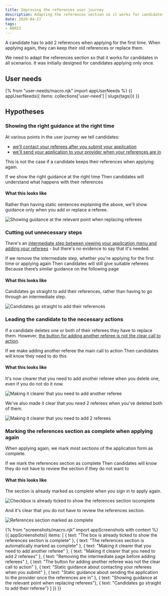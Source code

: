 ```yaml
---
title: Improving the references user journey
description: Adapting the references section so it works for candidates applying for the first time and for candidates applying again.
date: 2020-04-27
tags:
- AN023
---
```


A candidate has to add 2 references when applying for the first time. When applying again, they can keep their old references or replace them.

We need to adapt the references section so that it works for candidates in all scenarios. It was initially designed for candidates applying only once.

## User needs

{% from "user-needs/macro.njk" import appUserNeeds %}
{{ appUserNeeds({ items: collections['user-need'] | slugs(tags)}) }}

## Hypotheses

### Showing the right guidance at the right time

At various points in the user journey we tell candidates:

* [we’ll contact your referees after you submit your application](/apply-for-teacher-training/improving-the-references-user-journey#static-guidance-about-contacting-your-referees-when-you-submit)
* [we'll send your application to your provider when your references are in](/apply-for-teacher-training/improving-the-references-user-journey#static-guidance-about-sending-the-application-to-the-provider-once-the-references-are-in)

This is not the case if a candidate keeps their references when applying again.

If we show the right guidance at the right time
Then candidates will understand what happens with their references

#### What this looks like

Rather than having static sentences explaining the above, we'll show guidance only when you add or replace a referee.

![Showing guidance at the relevant point when replacing referees](showing-guidance-at-the-relevant-point-when-replacing-referees.png)

### Cutting out unnecessary steps

There's an [intermediate step between viewing your application menu and adding your referees](/apply-for-teacher-training/improving-the-references-user-journey#removing-the-intermediate-page-before-adding-referees) - but there's no evidence to say that it's needed.

If we remove the intermediate step, whether you're applying for the first time or applying again
Then candidates will still give suitable referees
Because there’s similar guidance on the following page

#### What this looks like

Candidates go straight to add their references, rather than having to go through an intermediate step.

![Candidates go straight to add their references](candidates-go-straight-to-add-their-referee.png)

### Leading the candidate to the necessary actions

If a candidate deletes one or both of their referees they have to replace them. However, [the button for adding another referee is not the clear call to action](/apply-for-teacher-training/improving-the-references-user-journey#the-button-for-adding-another-referee-was-not-the-clear-call-to-action).

If we make adding another referee the main call to action
Then candidates will know they need to do this

#### What this looks like

It's now clearer that you need to add another referee when you delete one, even if you do not do it now.

![Making it clearer that you need to add another referee](making-it-clearer-that-you-need-to-add-another-referee.png)

We've also made it clear that you need 2 referees when you've deleted both of them.

![Making it clearer that you need to add 2 referees](making-it-clearer-that-you-need-to-add-2-referees.png)

### Marking the references section as complete when applying again

When applying again, we mark most sections of the application form as complete.

If we mark the references section as complete
Then candidates will know they do not have to review the section if they do not want to

#### What this looks like

The section is already marked as complete when you sign in to apply again.

![Checkbox is already ticked to show the references section iscomplete](the-box-is-already-ticked-to-show-the-references-section-is-complete.png)

And it's clear that you do not have to review the references section.

![References section marked as complete](the-references-section-is-automatically-marked-as-complete.png)

{% from "screenshots/macro.njk" import appScreenshots with context %}
{{ appScreenshots({
  items: [
    { text: "The box is already ticked to show the references section is complete" },
    { text: "The references section is automatically marked as complete" },
    { text: "Making it clearer that you need to add another referee" },
    { text: "Making it clearer that you need to add 2 referees" },
    { text: "Removing the intermediate page before adding referees" },
    { text: "The button for adding another referee was not the clear call to action" },
    { text: "Static guidance about contacting your referees when you submit" },
    { text: "Static guidance about sending the application to the provider once the references are in" },
    { text: "Showing guidance at the relevant point when replacing referees"},
    { text: "Candidates go straight to add their referee"}
  ]
}) }}
